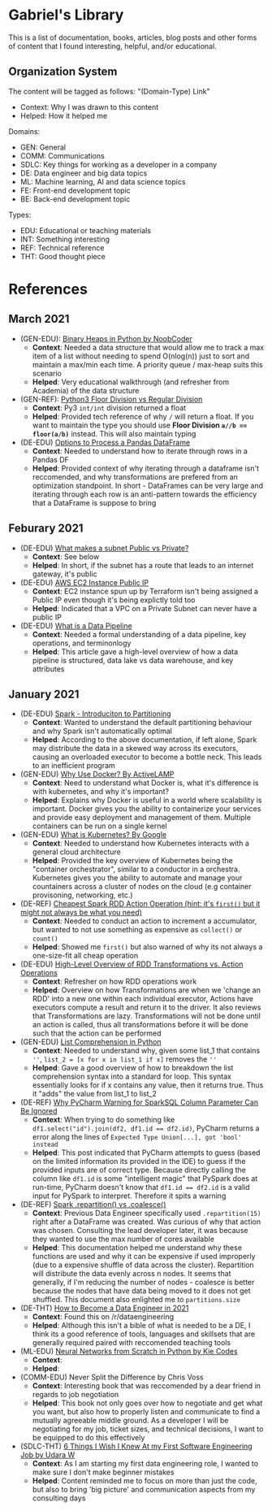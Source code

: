 # Gabriel's Library

This is a list of documentation, books, articles, blog posts and other forms of content that I found interesting, helpful, and/or educational. 

## Organization System

The content will be tagged as follows: "(Domain-Type) Link"
- Context: Why I was drawn to this content
- Helped: How it helped me

Domains:
- GEN: General
- COMM: Communications
- SDLC: Key things for working as a developer in a company
- DE: Data engineer and big data topics
- ML: Machine learning, AI and data science topics
- FE: Front-end development topic
- BE: Back-end development topic

Types:
- EDU: Educational or teaching materials
- INT: Something interesting
- REF: Technical reference
- THT: Good thought piece

# References
## March 2021
- (GEN-EDU): [Binary Heaps in Python by NoobCoder](https://www.youtube.com/watch?v=hkyzcLkmoBY)
  - **Context**: Needed a data structure that would allow me to track a max item of a list without needing to spend O(nlog(n)) just to sort and maintain a max/min each time. A priority queue / max-heap suits this scenario
  - **Helped**: Very educational walkthrough (and refresher from Academia) of the data structure
- (GEN-REF): [Python3 Floor Division vs Regular Division](https://stackoverflow.com/questions/49282799/python-3-int-division-operator-is-returning-a-float)
  - **Context**: Py3 `int/int` division returned a float
  - **Helped**: Provided tech reference of why `/` will return a float. If you want to maintain the type you should use **Floor Division `a//b == floor(a/b)`** instead. This will also maintain typing
- (DE-EDU) [Options to Process a Pandas DataFrame](https://stackoverflow.com/questions/16476924/how-to-iterate-over-rows-in-a-dataframe-in-pandas)
  - **Context**: Needed to understand how to iterate through rows in a Pandas DF
  - **Helped**: Provided context of why iterating through a dataframe isn't reccomended, and why transformations are prefered from an optimization standpoint. In short - DataFrames can be very large and iterating through each row is an anti-pattern towards the efficiency that a DataFrame is suppose to bring

## Feburary 2021
- (DE-EDU) [What makes a subnet Public vs Private?](https://stackoverflow.com/questions/48830793/aws-vpc-identify-private-and-public-subnet)
  - **Context**: See below
  - **Helped**: In short, if the subnet has a route that leads to an internet gateway, it's public
- (DE-EDU) [AWS EC2 Instance Public IP](https://stackoverflow.com/questions/26706683/ec2-t2-micro-instance-has-no-public-dns)
  - **Context**: EC2 instance spun up by Terraform isn't being assigned a Public IP even though it's being explictly told too
  - **Helped**: Indicated that a VPC on a Private Subnet can never have a public IP
- (DE-EDU) [What is a Data Pipeline](https://www.xplenty.com/blog/what-is-a-data-pipeline/)
  - **Context**: Needed a formal understanding of a data pipeline, key operations, and terminonlogy
  - **Helped**: This article gave a high-level overview of how a data pipeline is structured, data lake vs data warehouse, and key attributes

## January 2021
- (DE-EDU) [Spark - Introduciton to Partitioning](https://www.talend.com/blog/2018/03/05/intro-apache-spark-partitioning-need-know/)
  - **Context**: Wanted to understand the default partitioning behaviour and why Spark isn't automatically optimal
  - **Helped**: According to the above documentation, if left alone, Spark may distribute the data in a skewed way across its executors, causing an overloaded executor to become a bottle neck. This leads to an inefficient program
- (GEN-EDU) [Why Use Docker? By ActiveLAMP](https://www.youtube.com/watch?v=SYozbyvsP8A)
  - **Context**: Need to understand what Docker is, what it's difference is with kubernetes, and why it's important?
  - **Helped**: Explains why Docker is useful in a world where scalability is important. Docker gives you the ability to containerize your services and provide easy deployment and management of them. Multiple containers can be run on a single kernel
- (GEN-EDU) [What is Kubernetes? By Google](https://www.youtube.com/watch?v=cC46cg5FFAM)
  - **Context**: Needed to understand how Kubernetes interacts with a general cloud architecture
  - **Helped**: Provided the key overview of Kubernetes being the "container orchestrator", similar to a conductor in a orchestra. Kubernetes gives you the ability to automate and manage your countainers across a cluster of nodes on the cloud (e.g container provisoning, networking, etc.)
- (DE-REF) [Cheapest Spark RDD Action Operation (hint: it's `first()` but it might not always be what you need)](https://stackoverflow.com/questions/42272800/what-is-best-or-most-lightweight-efficient-cheapest-rdd-action-to-perform-on-hug#:~:text=1%20Answer&text=answer%20was%20accepted%E2%80%A6-,rdd.,materialize%20all%20partitions%20is%20rdd.)
  - **Context**: Needed to conduct an action to increment a accumulator, but wanted to not use something as expensive as `collect()` or `count()`
  - **Helped**: Showed me `first()` but also warned of why its not always a one-size-fit all cheap operation
- (DE-EDU) [High-Level Overview of RDD Transformations vs. Action Operations](https://medium.com/@aristo_alex/how-apache-sparks-transformations-and-action-works-ceb0d03b00d0)
  - **Context**: Refresher on how RDD operations work
  - **Helped**: Overview on how Transformations are when we 'change an RDD' into a new one within each individual executor, Actions have executors compute a result and return it to the driver. It also reviews that Transformations are lazy. Transformations will not be done until an action is called, thus all transformations before it will be done such that the action can be performed
- (GEN-EDU) [List Comprehension in Python](=https://medium.com/better-programming/list-comprehension-in-python-8895a785550b)
  - **Context**: Needed to understand why, given some list_1 that contains `''`, `list_2 = [x for x in list_1 if x]` removes the `''`
  - **Helped**: Gave a good overview of how to breakdown the list comprehension syntax into a standard for loop. This syntax essentially looks for if x contains any value, then it returns true. Thus it "adds" the value from list_1 to list_2
- (DE-REF) [Why PyCharm Warning for SparkSQL Column Parameter Can Be Ignored](https://stackoverflow.com/questions/33375535/expected-type-unionstr-bytearray-got-int-instead-warning-in-write-metho)
  - **Context**: When trying to do something like `df1.select("id").join(df2, df1.id == df2.id)`, PyCharm returns a error along the lines of `Expected Type Union[...], got 'bool' instead`
  - **Helped**: This post indicated that PyCharm attempts to guess (based on the limited information its provided in the IDE) to guess if the provided inputs are of correct type. Because directly calling the column like `df1.id` is some "intelligent magic" that PySpark does at run-time, PyCharm doesn't know that `df1.id == df2.id` is a valid input for PySpark to interpret. Therefore it spits a warning
- (DE-REF) [Spark .repartition() vs .coalesce()](https://stackoverflow.com/questions/31610971/spark-repartition-vs-coalesce)
  - **Context**: Previous Data Engineer specifically used `.repartition(15)` right after a DataFrame was created. Was curious of why that action was chosen. Consulting the lead developer later, it was because they wanted to use the max number of cores available
  - **Helped**: This documentation helped me understand why these functions are used and why it can be expensive if used improperly (due to a expensive shuffle of data across the cluster). Repartition will distribute the data evenly across n nodes. It seems that generally, if I'm reducing the number of nodes - coalesce is better because the nodes that have data being moved to it does not get shuffled. This document also enlighted me to `partitions.size`
- (DE-THT) [How to Become a Data Engineer in 2021](https://khashtamov.com/en/how-to-become-a-data-engineer/)
  - **Context**: Found this on /r/dataengineering
  - **Helped**: Although this isn't a bible of what is needed to be a DE, I think its a good reference of tools, languages and skillsets that are generally required paired with reccomended teaching tools
- (ML-EDU) [Neural Networks from Scratch in Python by Kie Codes](https://www.youtube.com/watch?v=51EoNgwoaTo)
  - **Context**:
  - **Helped**:
- (COMM-EDU) Never Split the Difference by Chris Voss
  - **Context**: Interesting book that was reccomended by a dear friend in regards to job negotiation
  - **Helped**: This book not only goes over how to negotiate and get what you want, but also how to properly listen and communicate to find a mutually agreeable middle ground. As a developer I will be negotiating for my job, ticket sizes, and technical decisions, I want to be equipped to do this effectively
- (SDLC-THT) [6 Things I Wish I Knew At my First Software Engineering Job by Udara W](https://levelup.gitconnected.com/6-things-i-wish-i-knew-at-my-first-software-engineering-job-f2cdd4e41ca2)
  - **Context**: As I am starting my first data engineering role, I wanted to make sure I don't make beginner mistakes
  - **Helped**: Content reminded me to focus on more than just the code, but also to bring 'big picture' and communication aspects from my consulting days